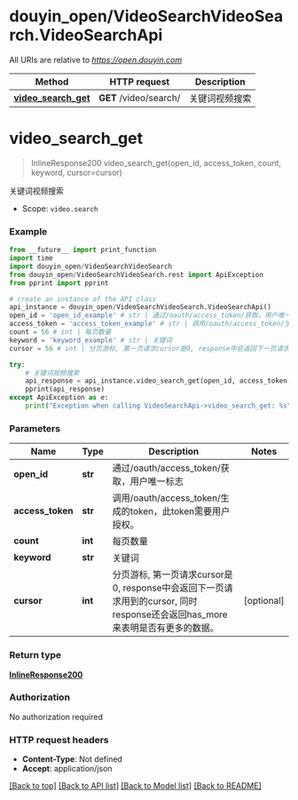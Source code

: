 # douyin_open/VideoSearchVideoSearch.VideoSearchApi

All URIs are relative to *https://open.douyin.com*

Method | HTTP request | Description
------------- | ------------- | -------------
[**video_search_get**](VideoSearchApi.md#video_search_get) | **GET** /video/search/ | 关键词视频搜索

# **video_search_get**
> InlineResponse200 video_search_get(open_id, access_token, count, keyword, cursor=cursor)

关键词视频搜索

* Scope: `video.search` 

### Example
```python
from __future__ import print_function
import time
import douyin_open/VideoSearchVideoSearch
from douyin_open/VideoSearchVideoSearch.rest import ApiException
from pprint import pprint

# create an instance of the API class
api_instance = douyin_open/VideoSearchVideoSearch.VideoSearchApi()
open_id = 'open_id_example' # str | 通过/oauth/access_token/获取，用户唯一标志
access_token = 'access_token_example' # str | 调用/oauth/access_token/生成的token，此token需要用户授权。
count = 56 # int | 每页数量
keyword = 'keyword_example' # str | 关键词
cursor = 56 # int | 分页游标, 第一页请求cursor是0, response中会返回下一页请求用到的cursor, 同时response还会返回has_more来表明是否有更多的数据。 (optional)

try:
    # 关键词视频搜索
    api_response = api_instance.video_search_get(open_id, access_token, count, keyword, cursor=cursor)
    pprint(api_response)
except ApiException as e:
    print("Exception when calling VideoSearchApi->video_search_get: %s\n" % e)
```

### Parameters

Name | Type | Description  | Notes
------------- | ------------- | ------------- | -------------
 **open_id** | **str**| 通过/oauth/access_token/获取，用户唯一标志 | 
 **access_token** | **str**| 调用/oauth/access_token/生成的token，此token需要用户授权。 | 
 **count** | **int**| 每页数量 | 
 **keyword** | **str**| 关键词 | 
 **cursor** | **int**| 分页游标, 第一页请求cursor是0, response中会返回下一页请求用到的cursor, 同时response还会返回has_more来表明是否有更多的数据。 | [optional] 

### Return type

[**InlineResponse200**](InlineResponse200.md)

### Authorization

No authorization required

### HTTP request headers

 - **Content-Type**: Not defined
 - **Accept**: application/json

[[Back to top]](#) [[Back to API list]](../README.md#documentation-for-api-endpoints) [[Back to Model list]](../README.md#documentation-for-models) [[Back to README]](../README.md)

